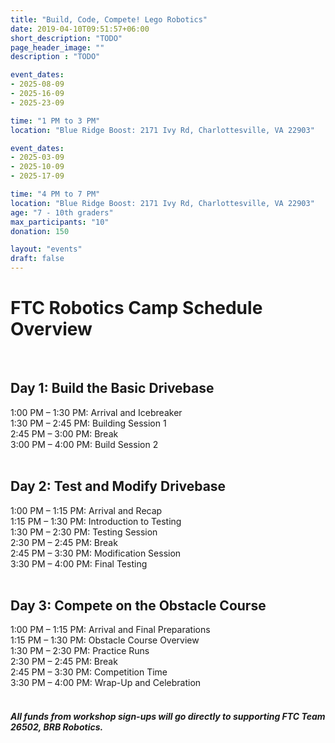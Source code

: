 ```yaml
---
title: "Build, Code, Compete! Lego Robotics"
date: 2019-04-10T09:51:57+06:00
short_description: "TODO"
page_header_image: ""
description : "TODO"

event_dates: 
- 2025-08-09
- 2025-16-09
- 2025-23-09

time: "1 PM to 3 PM"
location: "Blue Ridge Boost: 2171 Ivy Rd, Charlottesville, VA 22903"

event_dates:
- 2025-03-09
- 2025-10-09
- 2025-17-09

time: "4 PM to 7 PM"
location: "Blue Ridge Boost: 2171 Ivy Rd, Charlottesville, VA 22903"
age: "7 - 10th graders"
max_participants: "10"
donation: 150

layout: "events"
draft: false
---
```


<h1>FTC Robotics Camp Schedule Overview</h1>

<div class="day-section">
  </br>
  <h2>Day 1: Build the Basic Drivebase</h2>

  <div class="time-slot">
    1:00 PM – 1:30 PM: Arrival and Icebreaker 
  </div>

  <div class="time-slot">
    1:30 PM – 2:45 PM: Building Session 1 
  </div>

  <div class="time-slot break">
    2:45 PM – 3:00 PM: Break 
  </div>

  <div class="time-slot">
    3:00 PM – 4:00 PM: Build Session 2 
  </div>
</div>

<div class="day-section">
  </br>
  <h2>Day 2: Test and Modify Drivebase</h2>

  <div class="time-slot">
    1:00 PM – 1:15 PM: Arrival and Recap 
  </div>

  <div class="time-slot">
    1:15 PM – 1:30 PM: Introduction to Testing 
  </div>

  <div class="time-slot">
    1:30 PM – 2:30 PM: Testing Session 
  </div>

  <div class="time-slot break">
    2:30 PM – 2:45 PM: Break 
  </div>

  <div class="time-slot">
    2:45 PM – 3:30 PM: Modification Session 
  </div>

  <div class="time-slot">
    3:30 PM – 4:00 PM: Final Testing 
  </div>
</div>

<div class="day-section">
  </br>
  <h2>Day 3: Compete on the Obstacle Course</h2>

  <div class="time-slot">
    1:00 PM – 1:15 PM: Arrival and Final Preparations 
  </div>

  <div class="time-slot">
    1:15 PM – 1:30 PM: Obstacle Course Overview 
  </div>

  <div class="time-slot">
    1:30 PM – 2:30 PM: Practice Runs 
  </div>

  <div class="time-slot break">
    2:30 PM – 2:45 PM: Break 
  </div>

  <div class="time-slot">
    2:45 PM – 3:30 PM: Competition Time 
  </div>

  <div class="time-slot">
    3:30 PM – 4:00 PM: Wrap-Up and Celebration 
  </div>
</div>

<div>
    </br>
    <h5> All funds from workshop sign-ups will go directly to supporting FTC Team 26502, BRB Robotics.<h5>
</div>